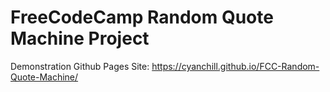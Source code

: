 # FreeCodeCamp Random Quote Machine Project

Demonstration Github Pages Site: https://cyanchill.github.io/FCC-Random-Quote-Machine/